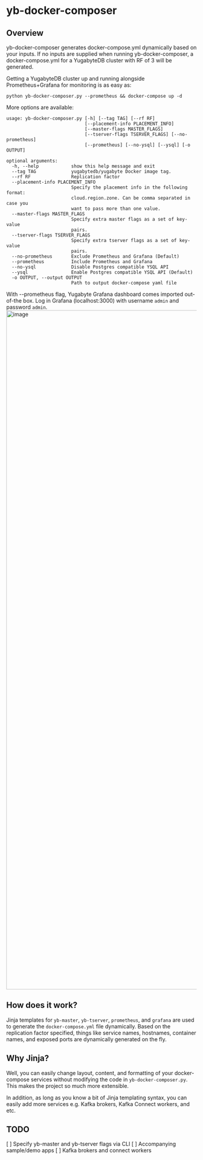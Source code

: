 # yb-docker-composer

## Overview

yb-docker-composer generates docker-compose.yml dynamically based on your inputs. If no inputs are supplied when running yb-docker-composer, a docker-compose.yml for a YugabyteDB cluster with RF of 3 will be generated. 

Getting a YugabyteDB cluster up and running alongside Prometheus+Grafana for monitoring is as easy as:
```
python yb-docker-composer.py --prometheus && docker-compose up -d
```

More options are available:

```
usage: yb-docker-composer.py [-h] [--tag TAG] [--rf RF]
                             [--placement-info PLACEMENT_INFO]
                             [--master-flags MASTER_FLAGS]
                             [--tserver-flags TSERVER_FLAGS] [--no-prometheus]
                             [--prometheus] [--no-ysql] [--ysql] [-o OUTPUT]

optional arguments:
  -h, --help            show this help message and exit
  --tag TAG             yugabytedb/yugabyte Docker image tag.
  --rf RF               Replication factor
  --placement-info PLACEMENT_INFO
                        Specify the placement info in the following format:
                        cloud.region.zone. Can be comma separated in case you
                        want to pass more than one value.
  --master-flags MASTER_FLAGS
                        Specify extra master flags as a set of key-value
                        pairs.
  --tserver-flags TSERVER_FLAGS
                        Specify extra tserver flags as a set of key-value
                        pairs.
  --no-prometheus       Exclude Prometheus and Grafana (Default)
  --prometheus          Include Prometheus and Grafana
  --no-ysql             Disable Postgres compatible YSQL API
  --ysql                Enable Postgres compatible YSQL API (Default)
  -o OUTPUT, --output OUTPUT
                        Path to output docker-compose yaml file
```


With --prometheus flag, Yugabyte Grafana dashboard comes imported out-of-the box. Log in Grafana (localhost:3000) with username `admin` and password `admin`.
<img width="1792" alt="image" src="https://github.com/hiimivantang/yb-docker-composer/assets/4137197/481d6f01-feeb-42f7-8c0b-ed17dadaa8f0">


## How does it work?

Jinja templates for `yb-master`, `yb-tserver`, `prometheus`, and `grafana` are used to generate the `docker-compose.yml` file dynamically. Based on the replication factor specified, things like service names, hostnames, container names, and exposed ports are dynamically generated on the fly.

## Why Jinja?

Well, you can easily change layout, content, and formatting of your docker-compose services without modifying the code in `yb-docker-composer.py`. This makes the project so much more extensible. 

In addition, as long as you know a bit of Jinja templating syntax, you can easily add more services e.g. Kafka brokers, Kafka Connect workers, and etc.

## TODO

[ ] Specify yb-master and yb-tserver flags via CLI
[ ] Accompanying sample/demo apps
[ ] Kafka brokers and connect workers
